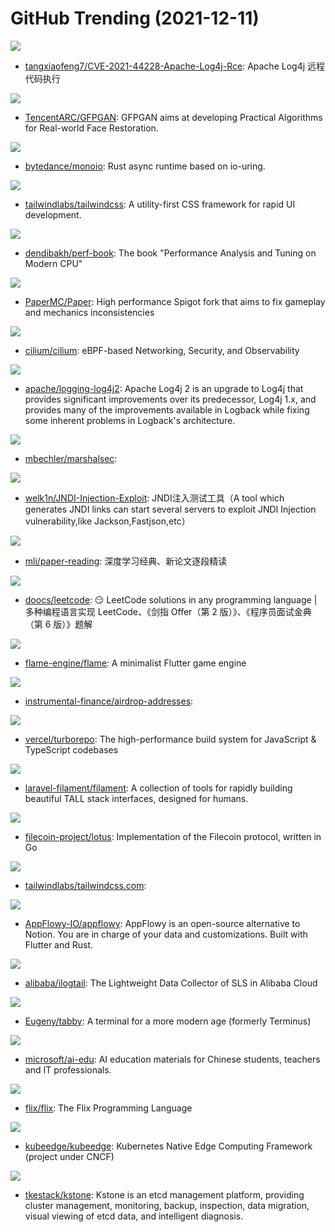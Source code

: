 # GitHub Trending (2021-12-11)

![](https://img.shields.io/badge/Java-New%20487-green?style=flat-square&logo=appveyor)
- [tangxiaofeng7/CVE-2021-44228-Apache-Log4j-Rce](https://github.com/tangxiaofeng7/CVE-2021-44228-Apache-Log4j-Rce): Apache Log4j 远程代码执行

![](https://img.shields.io/badge/Python-New%20751-green?style=flat-square&logo=appveyor)
- [TencentARC/GFPGAN](https://github.com/TencentARC/GFPGAN): GFPGAN aims at developing Practical Algorithms for Real-world Face Restoration.

![](https://img.shields.io/badge/Rust-New%20131-green?style=flat-square&logo=appveyor)
- [bytedance/monoio](https://github.com/bytedance/monoio): Rust async runtime based on io-uring.

![](https://img.shields.io/badge/JavaScript-New%20132-green?style=flat-square&logo=appveyor)
- [tailwindlabs/tailwindcss](https://github.com/tailwindlabs/tailwindcss): A utility-first CSS framework for rapid UI development.

![](https://img.shields.io/badge/TeX-New%20117-green?style=flat-square&logo=appveyor)
- [dendibakh/perf-book](https://github.com/dendibakh/perf-book): The book "Performance Analysis and Tuning on Modern CPU"

![](https://img.shields.io/badge/Java-New%2032-green?style=flat-square&logo=appveyor)
- [PaperMC/Paper](https://github.com/PaperMC/Paper): High performance Spigot fork that aims to fix gameplay and mechanics inconsistencies

![](https://img.shields.io/badge/Go-New%2054-green?style=flat-square&logo=appveyor)
- [cilium/cilium](https://github.com/cilium/cilium): eBPF-based Networking, Security, and Observability

![](https://img.shields.io/badge/Java-New%2093-green?style=flat-square&logo=appveyor)
- [apache/logging-log4j2](https://github.com/apache/logging-log4j2): Apache Log4j 2 is an upgrade to Log4j that provides significant improvements over its predecessor, Log4j 1.x, and provides many of the improvements available in Logback while fixing some inherent problems in Logback's architecture.

![](https://img.shields.io/badge/Java-New%20152-green?style=flat-square&logo=appveyor)
- [mbechler/marshalsec](https://github.com/mbechler/marshalsec): 

![](https://img.shields.io/badge/Java-New%20144-green?style=flat-square&logo=appveyor)
- [welk1n/JNDI-Injection-Exploit](https://github.com/welk1n/JNDI-Injection-Exploit): JNDI注入测试工具（A tool which generates JNDI links can start several servers to exploit JNDI Injection vulnerability,like Jackson,Fastjson,etc）

![](https://img.shields.io/badge/none-New%2040-green?style=flat-square&logo=appveyor)
- [mli/paper-reading](https://github.com/mli/paper-reading): 深度学习经典、新论文逐段精读

![](https://img.shields.io/badge/Java-New%20169-green?style=flat-square&logo=appveyor)
- [doocs/leetcode](https://github.com/doocs/leetcode): 😏 LeetCode solutions in any programming language | 多种编程语言实现 LeetCode、《剑指 Offer（第 2 版）》、《程序员面试金典（第 6 版）》题解

![](https://img.shields.io/badge/Dart-New%2022-green?style=flat-square&logo=appveyor)
- [flame-engine/flame](https://github.com/flame-engine/flame): A minimalist Flutter game engine

![](https://img.shields.io/badge/none-New%204-green?style=flat-square&logo=appveyor)
- [instrumental-finance/airdrop-addresses](https://github.com/instrumental-finance/airdrop-addresses): 

![](https://img.shields.io/badge/Go-New%20644-green?style=flat-square&logo=appveyor)
- [vercel/turborepo](https://github.com/vercel/turborepo): The high-performance build system for JavaScript & TypeScript codebases

![](https://img.shields.io/badge/PHP-New%2081-green?style=flat-square&logo=appveyor)
- [laravel-filament/filament](https://github.com/laravel-filament/filament): A collection of tools for rapidly building beautiful TALL stack interfaces, designed for humans.

![](https://img.shields.io/badge/Go-New%205-green?style=flat-square&logo=appveyor)
- [filecoin-project/lotus](https://github.com/filecoin-project/lotus): Implementation of the Filecoin protocol, written in Go

![](https://img.shields.io/badge/JavaScript-New%2087-green?style=flat-square&logo=appveyor)
- [tailwindlabs/tailwindcss.com](https://github.com/tailwindlabs/tailwindcss.com): 

![](https://img.shields.io/badge/Rust-New%20137-green?style=flat-square&logo=appveyor)
- [AppFlowy-IO/appflowy](https://github.com/AppFlowy-IO/appflowy): AppFlowy is an open-source alternative to Notion. You are in charge of your data and customizations. Built with Flutter and Rust.

![](https://img.shields.io/badge/Go-New%207-green?style=flat-square&logo=appveyor)
- [alibaba/ilogtail](https://github.com/alibaba/ilogtail): The Lightweight Data Collector of SLS in Alibaba Cloud

![](https://img.shields.io/badge/TypeScript-New%20259-green?style=flat-square&logo=appveyor)
- [Eugeny/tabby](https://github.com/Eugeny/tabby): A terminal for a more modern age (formerly Terminus)

![](https://img.shields.io/badge/HTML-New%2099-green?style=flat-square&logo=appveyor)
- [microsoft/ai-edu](https://github.com/microsoft/ai-edu): AI education materials for Chinese students, teachers and IT professionals.

![](https://img.shields.io/badge/Scala-New%2024-green?style=flat-square&logo=appveyor)
- [flix/flix](https://github.com/flix/flix): The Flix Programming Language

![](https://img.shields.io/badge/Go-New%2015-green?style=flat-square&logo=appveyor)
- [kubeedge/kubeedge](https://github.com/kubeedge/kubeedge): Kubernetes Native Edge Computing Framework (project under CNCF)

![](https://img.shields.io/badge/Go-New%2035-green?style=flat-square&logo=appveyor)
- [tkestack/kstone](https://github.com/tkestack/kstone): Kstone is an etcd management platform, providing cluster management, monitoring, backup, inspection, data migration, visual viewing of etcd data, and intelligent diagnosis.

